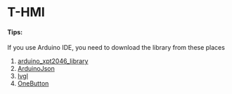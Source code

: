 # T-HMI

#### Tips:
If you use Arduino IDE, you need to download the library from these places
1. [arduino_xpt2046_library](https://github.com/liangyingy/arduino_xpt2046_library.git)
2. [ArduinoJson](https://github.com/bblanchon/ArduinoJson)
3. [lvgl](https://github.com/lvgl/lvgl)
4. [OneButton](https://github.com/mathertel/OneButton)